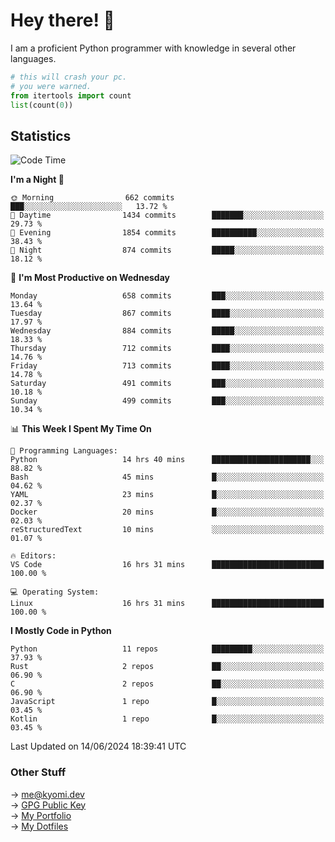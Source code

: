 # Hey there! 👋

I am a proficient Python programmer with knowledge in several other languages.

```py
# this will crash your pc.
# you were warned.
from itertools import count
list(count(0))
```

## Statistics
<!--START_SECTION:waka-->
![Code Time](http://img.shields.io/badge/Code%20Time-1%2C423%20hrs%2018%20mins-blue)

**I'm a Night 🦉** 

```text
🌞 Morning                662 commits         ███░░░░░░░░░░░░░░░░░░░░░░   13.72 % 
🌆 Daytime                1434 commits        ███████░░░░░░░░░░░░░░░░░░   29.73 % 
🌃 Evening                1854 commits        ██████████░░░░░░░░░░░░░░░   38.43 % 
🌙 Night                  874 commits         █████░░░░░░░░░░░░░░░░░░░░   18.12 % 
```
📅 **I'm Most Productive on Wednesday** 

```text
Monday                   658 commits         ███░░░░░░░░░░░░░░░░░░░░░░   13.64 % 
Tuesday                  867 commits         ████░░░░░░░░░░░░░░░░░░░░░   17.97 % 
Wednesday                884 commits         █████░░░░░░░░░░░░░░░░░░░░   18.33 % 
Thursday                 712 commits         ████░░░░░░░░░░░░░░░░░░░░░   14.76 % 
Friday                   713 commits         ████░░░░░░░░░░░░░░░░░░░░░   14.78 % 
Saturday                 491 commits         ███░░░░░░░░░░░░░░░░░░░░░░   10.18 % 
Sunday                   499 commits         ███░░░░░░░░░░░░░░░░░░░░░░   10.34 % 
```


📊 **This Week I Spent My Time On** 

```text
💬 Programming Languages: 
Python                   14 hrs 40 mins      ██████████████████████░░░   88.82 % 
Bash                     45 mins             █░░░░░░░░░░░░░░░░░░░░░░░░   04.62 % 
YAML                     23 mins             █░░░░░░░░░░░░░░░░░░░░░░░░   02.37 % 
Docker                   20 mins             █░░░░░░░░░░░░░░░░░░░░░░░░   02.03 % 
reStructuredText         10 mins             ░░░░░░░░░░░░░░░░░░░░░░░░░   01.07 % 

🔥 Editors: 
VS Code                  16 hrs 31 mins      █████████████████████████   100.00 % 

💻 Operating System: 
Linux                    16 hrs 31 mins      █████████████████████████   100.00 % 
```

**I Mostly Code in Python** 

```text
Python                   11 repos            █████████░░░░░░░░░░░░░░░░   37.93 % 
Rust                     2 repos             ██░░░░░░░░░░░░░░░░░░░░░░░   06.90 % 
C                        2 repos             ██░░░░░░░░░░░░░░░░░░░░░░░   06.90 % 
JavaScript               1 repo              █░░░░░░░░░░░░░░░░░░░░░░░░   03.45 % 
Kotlin                   1 repo              █░░░░░░░░░░░░░░░░░░░░░░░░   03.45 % 
```




 Last Updated on 14/06/2024 18:39:41 UTC
<!--END_SECTION:waka-->

### Other Stuff

→ [me@kyomi.dev](mailto:me@kyomi.dev)\
→ [GPG Public Key](https://github.com/bitterteriyaki.gpg)\
→ [My Portfolio](https://kyomi.dev)\
→ [My Dotfiles](https://github.com/bitterteriyaki/dotfiles)
